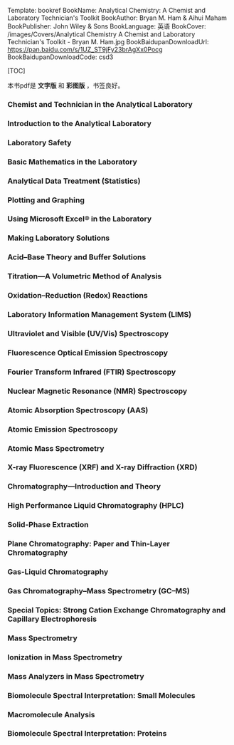 Template: bookref
BookName: Analytical Chemistry: A Chemist and Laboratory Technician's Toolkit
BookAuthor: Bryan M. Ham & Aihui Maham
BookPublisher: John Wiley & Sons
BookLanguage: 英语
BookCover: /images/Covers/Analytical Chemistry A Chemist and Laboratory Technician's Toolkit - Bryan M. Ham.jpg
BookBaidupanDownloadUrl: https://pan.baidu.com/s/1UZ_ST9jFy23brAgXx0Pocg 
BookBaidupanDownloadCode: csd3



[TOC]

本书pdf是 **文字版** 和 **彩图版** ，书签良好。


### Chemist and Technician in the Analytical Laboratory

### Introduction to the Analytical Laboratory

### Laboratory Safety

### Basic Mathematics in the Laboratory

### Analytical Data Treatment (Statistics)

### Plotting and Graphing

### Using Microsoft Excel® in the Laboratory

### Making Laboratory Solutions

### Acid–Base Theory and Buffer Solutions

### Titration—A Volumetric Method of Analysis

### Oxidation–Reduction (Redox) Reactions

### Laboratory Information Management System (LIMS)

### Ultraviolet and Visible (UV/Vis) Spectroscopy

### Fluorescence Optical Emission Spectroscopy

### Fourier Transform Infrared (FTIR) Spectroscopy

### Nuclear Magnetic Resonance (NMR) Spectroscopy

### Atomic Absorption Spectroscopy (AAS)

### Atomic Emission Spectroscopy

### Atomic Mass Spectrometry

### X-ray Fluorescence (XRF) and X-ray Diffraction (XRD)

### Chromatography—Introduction and Theory

### High Performance Liquid Chromatography (HPLC)

### Solid-Phase Extraction

### Plane Chromatography: Paper and Thin-Layer Chromatography

### Gas-Liquid Chromatography

### Gas Chromatography–Mass Spectrometry (GC–MS)

### Special Topics: Strong Cation Exchange Chromatography and Capillary Electrophoresis 

### Mass Spectrometry 

### Ionization in Mass Spectrometry

### Mass Analyzers in Mass Spectrometry

### Biomolecule Spectral Interpretation: Small Molecules

### Macromolecule Analysis

### Biomolecule Spectral Interpretation: Proteins


